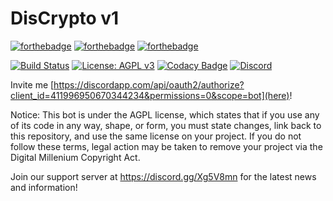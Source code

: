 <p align="center">
<h1>DisCrypto v1</h1>

[![forthebadge](https://forthebadge.com/images/badges/uses-js.svg)](https://forthebadge.com) [![forthebadge](https://forthebadge.com/images/badges/uses-git.svg)](https://forthebadge.com) [![forthebadge](https://forthebadge.com/images/badges/made-with-javascript.svg)](https://forthebadge.com)

[![Build Status](https://travis-ci.org/DisCrypto/DisCrypto-Discord.svg?branch=master)](https://travis-ci.org/DisCrypto/DisCrypto-Discord) [![License: AGPL v3](https://img.shields.io/badge/License-AGPL%20v3-blue.svg)](https://www.gnu.org/licenses/agpl-3.0) [![Codacy Badge](https://api.codacy.com/project/badge/Grade/f46b67afafbe451e94b76acc3906480a)](https://www.codacy.com/app/mcao/RoBot?utm_source=github.com&amp;utm_medium=referral&amp;utm_content=FRCDiscord/RoBot&amp;utm_campaign=Badge_Grade) [![Discord](https://img.shields.io/discord/398238681841926145.svg)](https://discord.gg/Xg5V8mn)
<!--
[![Discord Bots](https://discordbots.org/api/widget/status/302555306603446283.png)](https://discordbots.org/bot/302555306603446283) [![Discord Bots](https://discordbots.org/api/widget/servers/302555306603446283.png)](https://discordbots.org/bot/302555306603446283) [![Discord Bots](https://discordbots.org/api/widget/lib/302555306603446283.png)](https://discordbots.org/bot/302555306603446283) [![Discord Bots](https://discordbots.org/api/widget/owner/302555306603446283.png)](https://discordbots.org/bot/302555306603446283)

[![Bot Badge](https://botsfordiscord.com/api/v1/bots/302555306603446283/embed)](https://botsfordiscord.com)-->

Invite me [https://discordapp.com/api/oauth2/authorize?client_id=411996950670344234&permissions=0&scope=bot](here)!

Notice: This bot is under the AGPL license, which states that if you use any of its code in any way, shape, or form, you must state changes, link back to this repository, and use the same license on your project. If you do not follow these terms, legal action may be taken to remove your project via the Digital Millenium Copyright Act.

Join our support server at https://discord.gg/Xg5V8mn for the latest news and information!
</p>
